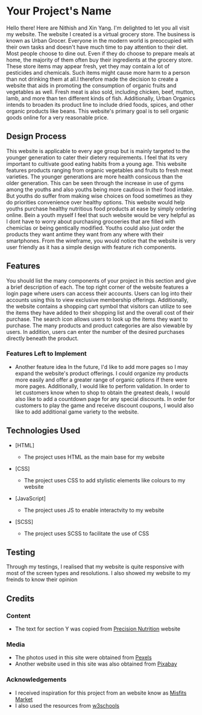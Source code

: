 # Your Project's Name

Hello there! Here are Nithish and Xin Yang. I'm delighted to let you all visit my website. The website I created is a virtual grocery store. The business is known as Urban Grocer. Everyone in the modern world is preoccupied with their own tasks and doesn't have much time to pay attention to their diet. Most people choose to dine out. Even if they do choose to prepare meals at home, the majority of them often buy their ingredients at the grocery store. These store items may appear fresh, yet they may contain a lot of pesticides and chemicals. Such items might cause more harm to a person than not drinking them at all.I therefore made the decision to create a website that aids in promoting the consumption of organic fruits and vegetables as well. Fresh meat is also sold, including chicken, beef, mutton, lamb, and more than ten different kinds of fish. Additionally, Urban Organics intends to broaden its product line to include dried foods, spices, and other organic products like beans. This website's primary goal is to sell organic goods online for a very reasonable price.

## Design Process

This website is applicable to every age group but is mainly targeted to the younger generation to cater their dietery requirements. I feel that its very important to cultivate good eating habits from a young age. This website features products ranging from organic vegetables and fruits to fresh meat varieties. The younger generations are more health consicous than the older generation. This can be seen through the increase in use of gyms among the youths and also youths being more cautious in their food intake. But youths do suffer from making wise choices on food sometimes as they do priorities convenience over healthy options. This website would help youths purchase healthy nutritious food products at ease by simply ordering online. Bein a youth myself I feel that such website would be very helpful as I dont have to worry about purchasing grocoeries that are filled with chemiclas or being gentically modified. Youths could also just order the products they want antime they want from any where with their smartphones. From the wireframe, you would notice that the website is very user friendly as it has a simple design with feature rich components.

## Features

You should list the many components of your project in this section and give a brief description of each.
The top right corner of the website features a login page where users can access their accounts.
Users can log into their accounts using this to view exclusive membership offerings.
Additionally, the website contains a shopping cart symbol that visitors can utilize to see the items they have added to their shopping list and the overall cost of their purchase. The search icon allows users to look up the items they want to purchase. The many products and product categories are also viewable by users. In addition, users can enter the number of the desired purchases directly beneath the product.

### Features Left to Implement

- Another feature idea
  In the future, I'd like to add more pages so I may expand the website's product offerings. I could organize my products more easily and offer a greater range of organic options if there were more pages. Additionally, I would like to perform validation. In order to let customers know when to shop to obtain the greatest deals, I would also like to add a countdown page for any special discounts. In order for customers to play the game and receive discount coupons, I would also like to add additional game variety to the website.

## Technologies Used

- [HTML]

  - The project uses HTML as the main base for my website

- [CSS]
  - The project uses CSS to add stylistic elements like colours to my website
- [JavaScript]

  - The project uses JS to enable interactvity to my website

- [SCSS]
  - The project uses SCSS to facilitate the use of CSS

## Testing

Through my testings, I realised that my website is quite responsive with most of the screen types and resolutions. I also showed my website to my freinds to know their opinion

## Credits

### Content

- The text for section Y was copied from [Precision Nutrition](https://www.precisionnutrition.com/all-about-organic-foods) website

### Media

- The photos used in this site were obtained from [Pexels](https://www.pexels.com/search/organic%20food/)
- Another website used in this site was also obtained from [Pixabay](https://pixabay.com/images/search/people/?manual_search=1)

### Acknowledgements

- I received inspiration for this project from an website know as [Misfits Market](https://www.misfitsmarket.com/whats-in-your-box)
- I also used the resources from [w3schools](https://www.w3schools.com/html/default.asp)
